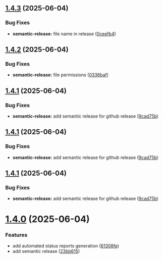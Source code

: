 ## [1.4.3](https://github.com/Levy-Tal/site-availability/compare/v1.4.2...v1.4.3) (2025-06-04)


### Bug Fixes

* **semantic-release:** file name in release ([0ceefb4](https://github.com/Levy-Tal/site-availability/commit/0ceefb49ce7c9c0ce80264f658c11a8699ca1861))

## [1.4.2](https://github.com/Levy-Tal/site-availability/compare/v1.4.1...v1.4.2) (2025-06-04)


### Bug Fixes

* **semantic-release:** file permissions ([0336baf](https://github.com/Levy-Tal/site-availability/commit/0336bafe747ee36359dca5d95c4ffd955d4c88bd))

## [1.4.1](https://github.com/Levy-Tal/site-availability/compare/v1.4.0...v1.4.1) (2025-06-04)


### Bug Fixes

* **semantic-release:** add semantic release for github release ([9cad75b](https://github.com/Levy-Tal/site-availability/commit/9cad75bdf6177a5063fc5ce4df41e8f1ccddae3b))

## [1.4.1](https://github.com/Levy-Tal/site-availability/compare/v1.4.0...v1.4.1) (2025-06-04)


### Bug Fixes

* **semantic-release:** add semantic release for github release ([9cad75b](https://github.com/Levy-Tal/site-availability/commit/9cad75bdf6177a5063fc5ce4df41e8f1ccddae3b))

## [1.4.1](https://github.com/Levy-Tal/site-availability/compare/v1.4.0...v1.4.1) (2025-06-04)


### Bug Fixes

* **semantic-release:** add semantic release for github release ([9cad75b](https://github.com/Levy-Tal/site-availability/commit/9cad75bdf6177a5063fc5ce4df41e8f1ccddae3b))

# [1.4.0](https://github.com/Levy-Tal/site-availability/compare/v1.3.0...v1.4.0) (2025-06-04)


### Features

* add automated status reports generation ([61308fe](https://github.com/Levy-Tal/site-availability/commit/61308feba138d050c2d102f6a333e7584f1d8dec))
* add semantic release ([23bb615](https://github.com/Levy-Tal/site-availability/commit/23bb6155c6b37723b3f0ab72c9457ee2009f9d4e))
